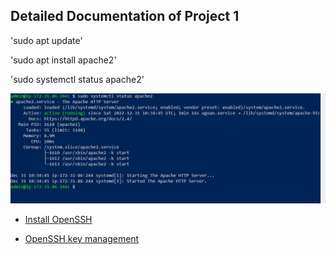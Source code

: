 ## Detailed Documentation of Project 1

'sudo apt update'

'sudo apt install apache2'

'sudo systemctl status apache2'

![Apache Status](./Images/Apache2-Status.JPG)

- [Install OpenSSH](https://learn.microsoft.com/en-us/windows-server/administration/openssh/openssh_install_firstuse?tabs=gui)

- [OpenSSH key management](https://learn.microsoft.com/en-us/windows-server/administration/openssh/openssh_keymanagement)